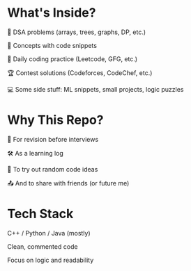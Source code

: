 #  What's Inside?
🔢 DSA problems (arrays, trees, graphs, DP, etc.)

🧠 Concepts with code snippets

🔁 Daily coding practice (Leetcode, GFG, etc.)

🏆 Contest solutions (Codeforces, CodeChef, etc.)

💻 Some side stuff: ML snippets, small projects, logic puzzles

#  Why This Repo?
📖 For revision before interviews

🛠️ As a learning log

🧪 To try out random code ideas

📤 And to share with friends (or future me)

# Tech Stack
C++ / Python / Java (mostly)

Clean, commented code

Focus on logic and readability

